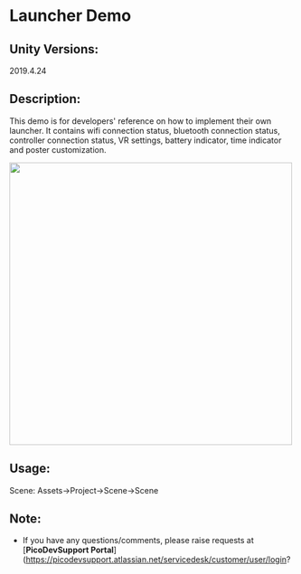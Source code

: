 # Launcher Demo

## Unity Versions:

2019.4.24

## Description:

This demo is for developers' reference on how to implement their own launcher. It contains wifi connection status, bluetooth connection status, controller connection status, VR settings, battery indicator, time indicator and poster customization.

<a> <img src="https://github.com/picoxr/GreenLauncher/blob/master/picture.png" width="500"/> </a>

## Usage:

Scene: Assets->Project->Scene->Scene

## Note:
- If you have any questions/comments, please raise requests at [**PicoDevSupport Portal**](https://picodevsupport.atlassian.net/servicedesk/customer/user/login?
